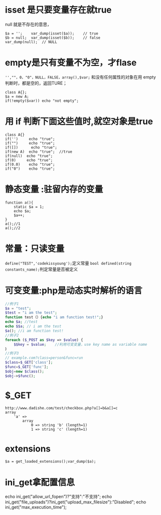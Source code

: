 # isset 是只要变量存在就true
null 就是不存在的意思，
```
$a = '';	var_dump(isset($a));	// true
$b = null;	var_dump(isset($b));	// false
var_dump(null);	 // NULL
```
# empty是只有变量不为空，才flase
`'',""，0，"0"，NULL，FALSE，array(),$var;` 和没有任何属性的对象在用 empty 判断时，都是空的，返回TURE；
```
class A{};
$a = new A;
if(!empty($var)) echo "not empty";
```
# 用 if 判断下面这些值时,就空对象是true
```
class A{}
if('')     echo "true";
if("")     echo "true";
if([])      echo "true";
if(new A)  echo "true";	 //true
if(null)  echo "true";
if(0)     echo "true";
if(0.0)	   echo "true";
if("0")	   echo "true";
```
# 静态变量 :驻留内存的变量

```
function a(){
    static $a = 1;
    echo $a;
    $a++;
}
a();//1
a();//2
```
# 常量：只读变量
`define("TEST",'codekissyoung');`定义常量
`bool defined(string constants_name);`判定常量是否被定义

# 可变变量:php是动态实时解析的语言
```php
//例子1
$a = "test";
$test = "i am the test";
function test（）{echo "i am function test!";}
echo $a; //test
echo $$a; // i am the test
$a(); //i am function test!
//例子2
foreach ($_POST as $key => $value) {
    $$key = $value;    //利用可变变量，use key name as variable name
｝
//例子3
// example.com?class=person&func=run
$class=$_GET['class'];
$func=$_GET['func'];
$obj=new $class();
$obj->$func();
```
# $_GET
```
http://www.dadishe.com/test/checkbox.php?a[]=b&a[]=c
array
    'a' =>
        array
            0 => string 'b' (length=1)
            1 => string 'c' (length=1)
```

# extensions
`$a = get_loaded_extensions();var_dump($a);`

# ini_get拿配置信息
echo ini_get("allow_url_fopen")?"支持":"不支持";
echo ini_get("file_uploads")?ini_get("upload_max_filesize"):"Disabled";
echo ini_get("max_execution_time");
